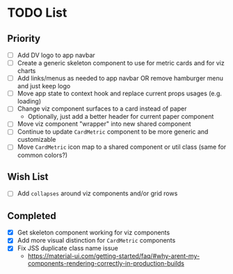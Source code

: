 # TODO List

## Priority

- [ ] Add DV logo to app navbar
- [ ] Create a generic skeleton component to use for metric cards and for viz charts
- [ ] Add links/menus as needed to app navbar OR remove hamburger menu and just keep logo
- [ ] Move app state to context hook and replace current props usages (e.g. loading)
- [ ] Change viz component surfaces to a card instead of paper
  - Optionally, just add a better header for current paper component
- [ ] Move viz component "wrapper" into new shared component
- [ ] Continue to update `CardMetric` component to be more generic and customizable
- [ ] Move `CardMetric` icon map to a shared component or util class (same for common colors?)

## Wish List

- [ ] Add `collapses` around viz components and/or grid rows

## Completed

- [X] Get skeleton component working for viz components
- [X] Add more visual distinction for `CardMetric` components
- [X] Fix JSS duplicate class name issue
  - https://material-ui.com/getting-started/faq/#why-arent-my-components-rendering-correctly-in-production-builds